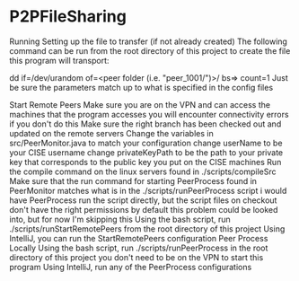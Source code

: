 # P2PFileSharing
Running
Setting up the file to transfer (if not already created)
The following command can be run from the root directory of this project to create the file this program will transport:

dd if=/dev/urandom of=<peer folder (i.e. "peer_1001/")>/<the file name> bs=<the size of the file>> count=1
Just be sure the parameters match up to what is specified in the config files

Start Remote Peers
Make sure you are on the VPN and can access the machines that the program accesses
you will encounter connectivity errors if you don't do this
Make sure the right branch has been checked out and updated on the remote servers
Change the variables in src/PeerMonitor.java to match your configuration
change userName to be your CISE username
change privateKeyPath to be the path to your private key that corresponds to the public key you put on the CISE machines
Run the compile command on the linux servers found in ./scripts/compileSrc
Make sure that the run command for starting PeerProcess found in PeerMonitor matches what is in the ./scripts/runPeerProcess script
i would have PeerProcess run the script directly, but the script files on checkout don't have the right permissions by default
this problem could be looked into, but for now I'm skipping this
Using the bash script, run ./scripts/runStartRemotePeers from the root directory of this project
Using IntelliJ, you can run the StartRemotePeers configuration
Peer Process Locally
Using the bash script, run ./scripts/runPeerProcess <peer id> in the root directory of this project
you don't need to be on the VPN to start this program
Using IntelliJ, run any of the PeerProcess configurations
